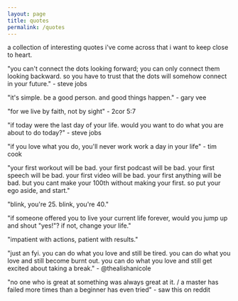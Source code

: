 ```yaml
---
layout: page
title: quotes
permalink: /quotes
---
```

a collection of interesting quotes i've come across that i want to keep close to heart.

"you can't connect the dots looking forward; you can only connect them looking backward. so you have to trust that the dots will somehow connect in your future." - steve jobs

"it's simple. be a good person. and good things happen." - gary vee

"for we live by faith, not by sight" - 2cor 5:7

"if today were the last day of your life. would you want to do what you are about to do today?" - steve jobs

"if you love what you do, you'll never work work a day in your life" - tim cook

"your first workout will be bad. your first podcast will be bad. your first speech will be bad. your first video will be bad. your first anything will be bad. but you cant make your 100th without making your first. so put your ego aside, and start."

"blink, you're 25. blink, you're 40."

"if someone offered you to live your current life forever, would you jump up and shout "yes!"? if not, change your life."

"impatient with actions, patient with results."

"just an fyi. you can do what you love and still be tired. you can do what you love and still become burnt out. you can do what you love and still get excited about taking a break." - @thealishanicole

"no one who is great at something was always great at it.
/ a master has failed more times than a beginner has even tried" - saw this on reddit

